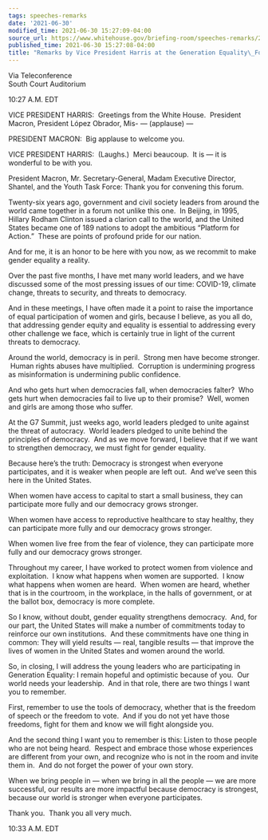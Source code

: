 ```yaml
---
tags: speeches-remarks
date: '2021-06-30'
modified_time: 2021-06-30 15:27:09-04:00
source_url: https://www.whitehouse.gov/briefing-room/speeches-remarks/2021/06/30/remarks-by-vice-president-harris-at-the-generation-equality-forum/
published_time: 2021-06-30 15:27:08-04:00
title: "Remarks by Vice President Harris at the Generation Equality\_Forum"
---
```

 
Via Teleconference  
South Court Auditorium

10:27 A.M. EDT  
  
VICE PRESIDENT HARRIS:  Greetings from the White House.  President
Macron, President López Obrador, Mis- — (applause) —   
  
PRESIDENT MACRON:  Big applause to welcome you.   
  
VICE PRESIDENT HARRIS:  (Laughs.)  Merci beaucoup.  It is — it is
wonderful to be with you.    
  
President Macron, Mr. Secretary-General, Madam Executive Director,
Shantel, and the Youth Task Force: Thank you for convening this forum.  
  
Twenty-six years ago, government and civil society leaders from around
the world came together in a forum not unlike this one.  In Beijing, in
1995, Hillary Rodham Clinton issued a clarion call to the world, and the
United States became one of 189 nations to adopt the ambitious “Platform
for Action.”  These are points of profound pride for our nation.    
  
And for me, it is an honor to be here with you now, as we recommit to
make gender equality a reality.  
  
Over the past five months, I have met many world leaders, and we have
discussed some of the most pressing issues of our time: COVID-19,
climate change, threats to security, and threats to democracy.    
  
And in these meetings, I have often made it a point to raise the
importance of equal participation of women and girls, because I believe,
as you all do, that addressing gender equity and equality is essential
to addressing every other challenge we face, which is certainly true in
light of the current threats to democracy.    
  
Around the world, democracy is in peril.  Strong men have become
stronger.  Human rights abuses have multiplied.  Corruption is
undermining progress as misinformation is undermining public confidence.
   
  
And who gets hurt when democracies fall, when democracies falter?  Who
gets hurt when democracies fail to live up to their promise?  Well,
women and girls are among those who suffer.  
  
At the G7 Summit, just weeks ago, world leaders pledged to unite against
the threat of autocracy.  World leaders pledged to unite behind the
principles of democracy.  And as we move forward, I believe that if we
want to strengthen democracy, we must fight for gender equality.    
  
Because here’s the truth: Democracy is strongest when everyone
participates, and it is weaker when people are left out.  And we’ve seen
this here in the United States.    
  
When women have access to capital to start a small business, they can
participate more fully and our democracy grows stronger.    
  
When women have access to reproductive healthcare to stay healthy, they
can participate more fully and our democracy grows stronger.    
  
When women live free from the fear of violence, they can participate
more fully and our democracy grows stronger.   
  
Throughout my career, I have worked to protect women from violence and
exploitation.  I know what happens when women are supported.  I know
what happens when women are heard.  When women are heard, whether that
is in the courtroom, in the workplace, in the halls of government, or at
the ballot box, democracy is more complete.    
  
So I know, without doubt, gender equality strengthens democracy.  And,
for our part, the United States will make a number of commitments today
to reinforce our own institutions.  And these commitments have one thing
in common: They will yield results — real, tangible results — that
improve the lives of women in the United States and women around the
world.    
  
So, in closing, I will address the young leaders who are participating
in Generation Equality: I remain hopeful and optimistic because of you.
 Our world needs your leadership.  And in that role, there are two
things I want you to remember.    
  
First, remember to use the tools of democracy, whether that is the
freedom of speech or the freedom to vote.  And if you do not yet have
those freedoms, fight for them and know we will fight alongside you.    
  
And the second thing I want you to remember is this: Listen to those
people who are not being heard.  Respect and embrace those whose
experiences are different from your own, and recognize who is not in the
room and invite them in.  And do not forget the power of your own story.
   
  
When we bring people in — when we bring in all the people — we are more
successful, our results are more impactful because democracy is
strongest, because our world is stronger when everyone participates.    
  
Thank you.  Thank you all very much.    
  
10:33 A.M. EDT
